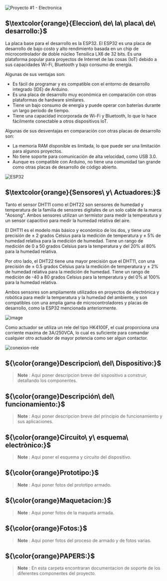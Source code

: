 ![Proyecto #1 - Electronica](https://user-images.githubusercontent.com/46485082/231867622-bb980883-b6e5-4f41-a820-a803938bd69d.png)


## $\textcolor{orange}{Eleccion\ de\ la\ placa\ de\ desarrollo:}$

La placa base para el desarrollo es la ESP32.
El ESP32 es una placa de desarrollo de bajo costo y alto rendimiento basada en un chip de microcontrolador de doble núcleo Tensilica LX6 de 32 bits.
Es una plataforma popular para proyectos de Internet de las cosas (IoT) debido a sus capacidades Wi-Fi, Bluetooth y bajo consumo de energía.


Algunas de sus ventajas son:

* Es fácil de programar y es compatible con el entorno de desarrollo integrado (IDE) de Arduino.
* Es una placa de desarrollo muy económica en comparación con otras plataformas de hardware similares.
* Tiene un bajo consumo de energía y puede operar con baterías durante un largo período de tiempo.
* Tiene una capacidad incorporada de Wi-Fi y Bluetooth, lo que lo hace fácilmente conectable a otros dispositivos IoT.

Algunas de sus desventajas en comparación con otras placas de desarrollo son:

* La memoria RAM disponible es limitada, lo que puede ser una limitación para algunos proyectos.
* No tiene soporte para comunicación de alta velocidad, como USB 3.0.
* Aunque es compatible con Arduino, no tiene una comunidad tan grande como otras placas de desarrollo de código abierto.


![ESP32](https://user-images.githubusercontent.com/46485082/232334510-c55dec8f-d9e6-456f-92dc-0de1c38f7594.png)


## $\textcolor{orange}{Sensores\ y\ Actuadores:}$

Tanto el sensor DHT11 como el DHT22 son sensores de humedad y temperatura de la familia de sensores digitales de un solo cable de la marca "Aosong". Ambos sensores utilizan un termistor para medir la temperatura y un sensor capacitivo para medir la humedad relativa del aire.

El DHT11 es el modelo más básico y económico de los dos, y tiene una precisión de ± 2 grados Celsius para la medición de temperatura y ± 5% de humedad relativa para la medición de humedad. Tiene un rango de medición de 0 a 50 grados Celsius para la temperatura y del 20% al 80% para la humedad relativa.

Por otro lado, el DHT22 tiene una mayor precisión que el DHT11, con una precisión de ± 0.5 grados Celsius para la medición de temperatura y ± 2% de humedad relativa para la medición de humedad. Tiene un rango de medición de -40 a 80 grados Celsius para la temperatura y del 0% al 100% para la humedad relativa.

Ambos sensores son ampliamente utilizados en proyectos de electrónica y robótica para medir la temperatura y la humedad del ambiente, y son compatibles con una amplia gama de microcontroladores y placas de desarrollo, como la ESP32 mencionada anteriormente.

![image](https://user-images.githubusercontent.com/46485082/233860876-b120d3d3-ec9e-474c-adc5-ccb7ecfc0a25.png)

Como actuador se utiliza un rele del tipo HK4100F, el cual proporciona una corriente maxima de 3A/250VCA, lo cual es suficiente para comandar cualquier otro actuador de mayor potencia como ser algun contactor.


![conexion-rele](https://user-images.githubusercontent.com/46485082/233861167-1db9fb50-9c41-4def-a076-9b08ac166d65.png)








## ${\color{orange}Descripcion\ del\ Dispositivo:}$ 

> __Note__ :
Aqui poner descripcion breve del sispositivo a construir, detallando los componentes.


## ${\color{orange}Descripción\ del\ funcionamiento:}$

> __Note__ :
Aqui poner descripcion breve del principio de funcionamiento y sus aplicaciones.

## ${\color{orange}Circuito\ y\ esquema\ electrònico:}$

> __Note__ :
Aqui poner el esquema y circuito del dispositivo.


## ${\color{orange}Prototipo:}$

> __Note__ :
Aqui poner fotos del prototipo armado.


## ${\color{orange}Maquetacion:}$

> __Note__ :
Aqui poner fotos de la maqueta armada.

## ${\color{orange}Fotos:}$

> __Note__ :
Aqui poner fotos del proceso de armado y de fotos varias.

## ${\color{orange}PAPERS:}$

> __Note__ :
En esta carpeta encontraran documentacion de soporte de los diferentes componentes del proyecto.
